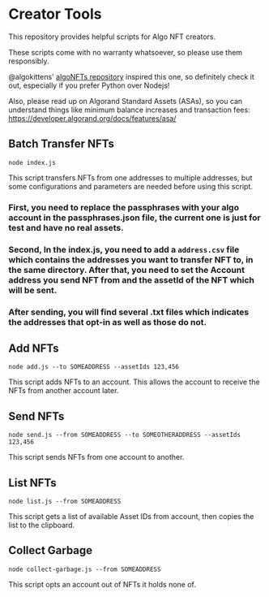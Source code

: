 # Creator Tools

This repository provides helpful scripts for Algo NFT creators.

These scripts come with no warranty whatsoever, so please use them responsibly.

@algokittens' [algoNFTs repository](https://github.com/algokittens/algoNFTs) inspired this one, so definitely check it out, especially if you prefer Python over Nodejs!

Also, please read up on Algorand Standard Assets (ASAs), so you can understand things like minimum balance increases and transaction fees: https://developer.algorand.org/docs/features/asa/
## Batch Transfer NFTs

`node index.js`

This script transfers NFTs from one addresses to multiple addresses, but some configurations and parameters are needed before using this script.

### First, you need to replace the passphrases with your algo account in the passphrases.json file, the current one is just for test and have no real assets.

### Second, In the index.js, you need to add a `address.csv` file which contains the addresses you want to transfer NFT to, in the same directory. After that, you need to set the Account address you send NFT from and the assetId of the NFT which will be sent.

### After sending, you will find several .txt files which indicates the addresses that opt-in as well as those do not.

## Add NFTs

`node add.js --to SOMEADDRESS --assetIds 123,456`

This script adds NFTs to an account. This allows the account to receive the NFTs from another account later.

## Send NFTs

`node send.js --from SOMEADDRESS --to SOMEOTHERADDRESS --assetIds 123,456`

This script sends NFTs from one account to another.

## List NFTs

`node list.js --from SOMEADDRESS`

This script gets a list of available Asset IDs from account, then copies the list to the clipboard.

## Collect Garbage

`node collect-garbage.js --from SOMEADDRESS`

This script opts an account out of NFTs it holds none of.
